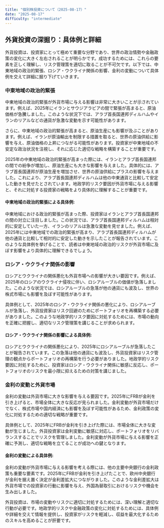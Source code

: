 ```yaml
---
title: "個別株投資について（2025-08-17）"
date: "2025-08-17"
difficulty: "intermediate"
---
```


## 外貨投資の深掘り：具体例と詳細

外貨投資は、投資家にとって極めて重要な分野であり、世界の政治情勢や金融政策の変化に大きく左右されることが明らかです。成功するためには、これらの要素を正しく理解し、リスク管理策を適切に取ることが不可欠です。以下では、中東地域の政治的緊張、ロシア・ウクライナ関係の影響、金利の変動について具体例を交えて詳細に掘り下げていきます。

### 中東地域の政治的緊張

中東地域の政治的緊張が外貨市場に与える影響は非常に大きいことが示されています。例えば、2025年にイランとサウジアラビアの間で緊張が高まると、原油価格が急騰しました。このような状況下では、アラブ首長国連邦ディルハムやイランのリアルなどの通貨が急激な変動を示す可能性があります。

さらに、中東地域の政治的緊張が高まると、原油生産にも影響が及ぶことがあります。例えば、イランが原油輸出を制限する措置を取ると、世界の原油供給に影響を与え、原油価格の上昇につながる可能性があります。投資家が中東地域の不安定な政治状況を注視し、それに応じた適切な戦略を構築することが重要です。

2025年の中東地域の政治的緊張が高まった際には、イランとアラブ首長国連邦の間での紛争が増加し、原油生産にも大きな影響を与えました。具体的には、アラブ首長国連邦が原油生産を増加させ、世界の原油供給にプラスの影響を与えました。これにより、アラブ首長国連邦ディルハムは他の中東通貨と比較して安定した動きを見せたとされています。地政学的リスク要因が外貨市場に与える影響と、それに対処する投資家の戦略をより具体的に理解することが重要です。

#### 中東地域の政治的緊張による具体例:
中東地域における政治的緊張が高まった際、投資家はイランとアラブ首長国連邦の間の対立に注目しました。この状況では、アラブ首長国連邦ディルハムは相対的に安定していた一方、イランのリアルは急激な変動を見せました。例えば、2025年には中東地域での政治的緊張が高まり、アラブ首長国連邦ディルハムが他の通貨と比較して相対的に安定した動きを示したことが報告されています。このような具体例を挙げることで、読者は中東地域の政治的リスクが外貨市場に及ぼす影響をより具体的に理解できるでしょう。

### ロシア・ウクライナ関係の影響

ロシアとウクライナの関係悪化も外貨市場への影響が大きい要因です。例えば、2025年のロシアのウクライナ侵攻に伴い、ロシアルーブルの価値が急落しました。このような状況では、ロシアルーブルの急落が他の通貨にも波及し、世界の株式市場にも影響を及ぼす可能性があります。

具体例として、2025年のロシア・ウクライナ関係の悪化により、ロシアルーブルが急落し、外貨投資家はリスク回避のためにポートフォリオを再構築する必要がありました。このような地政学的リスク要因に対処するためには、市場の動向を正確に把握し、適切なリスク管理策を講じることが求められます。

#### ロシア・ウクライナ関係の影響による具体例:
ロシアとウクライナの関係悪化により、2025年にロシアルーブルが急落したことが報告されています。この急落は他の通貨にも波及し、外貨投資家はリスク管理の観点からポートフォリオの再構築を行う必要がありました。地政学的リスク要因に対処するために、投資家はロシア・ウクライナ関係に敏感に反応し、ポートフォリオのリスクを最小限に抑えるための対策を講じました。

### 金利の変動と外貨市場

金利の変動は外貨市場に大きな影響を与える要因です。2025年にFRBが金利を引き上げると、市場全体に大きな反応が見られました。金利変動が外貨市場だけでなく、株式市場や国内経済にも影響を及ぼす可能性があるため、金利政策の変化に対処するための適切な戦略が重要です。

具体例として、2025年にFRBが金利を引き上げた際には、市場全体に大きな変動が生じました。外貨投資家は金利変動に敏感に対応し、ポートフォリオをリバランスすることでリスクを管理しました。金利変動が外貨市場に与える影響を正確に予測し、適切な戦略を立てることが成功への鍵となります。

#### 金利の変動による具体例:
金利の変動が外貨市場に与える影響を考える際には、他の主要中央銀行の金利政策も重要な要素です。2025年にFRBが金利を引き上げたことで、欧州中央銀行が金利を据え置く決定が金利差拡大につながりました。このような金利差拡大は外貨市場での投資家の行動に影響を与え、外国為替取引におけるリスクや機会を生み出しました。

外貨投資は、市場の変動やリスクに適切に対処するためには、深い理解と適切な行動が必要です。地政学的リスクや金融政策の変化に対処するためには、具体例や詳細を交えて情報を提供し、投資家がリスクを軽減し、収益を最大化するためのスキルを高めることが肝要です。
